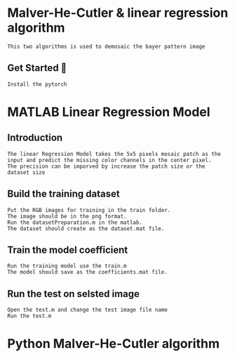 
#  Malver-He-Cutler & linear regression algorithm  
    This two algorithms is used to demosaic the bayer pattern image   

## Get Started 🚀  
    Install the pytorch

# MATLAB Linear Regression Model

## Introduction
    The linear Regression Model takes the 5x5 pixels mosaic patch as the input and predict the missing color channels in the center pixel. 
    The precision can be imporved by increase the patch size or the dataset size

## Build the training dataset  
    Put the RGB images for training in the train folder. 
    The image should be in the png format. 
    Run the datasetPreparation.m in the matlab.
    The dataset should create as the dataset.mat file.
    
## Train the model coefficient
    Run the training model use the train.m
    The model should save as the coefficients.mat file.

## Run the test on selsted image
    Open the test.m and change the test image file name
    Run the test.m


# Python Malver-He-Cutler algorithm
    
    

